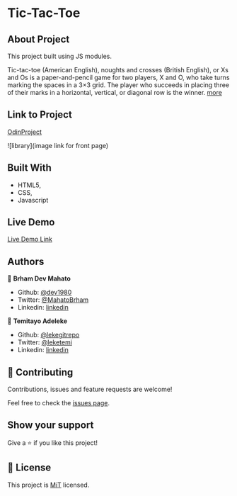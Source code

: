 # Tic-Tac-Toe

## About Project

This project built using JS modules.

Tic-tac-toe (American English), noughts and crosses (British English), or Xs and Os is a paper-and-pencil game for two players, X and O, who take turns marking the spaces in a 3×3 grid. The player who succeeds in placing three of their marks in a horizontal, vertical, or diagonal row is the winner. [more](https://en.wikipedia.org/wiki/Tic-tac-toe)

## Link to Project

[OdinProject](https://www.theodinproject.com/courses/javascript/lessons/tic-tac-toe-javascript)

![library](image link for front page)

## Built With

-   HTML5,
-   CSS,
-   Javascript

## Live Demo

[Live Demo Link](https://raw.githack.com/lekegitrepo/Tic-Tac-Toe/feature-branch/index.html)

## Authors

👤 **Brham Dev Mahato**

-   Github: [@dev1980](https://github.com/dev1980)
-   Twitter: [@MahatoBrham](https://twitter.com/MahatoBrham)
-   Linkedin: [linkedin](https://www.linkedin.com/in/dev1980/)

👤 **Temitayo Adeleke**

-   Github: [@lekegitrepo](https://github.com/lekegitrepo)
-   Twitter: [@leketemi](https://twitter.com/leketemi)
-   Linkedin: [linkedin](https://www.linkedin.com/in/adeleke-temitayo-a69125188/)

## 🤝 Contributing

Contributions, issues and feature requests are welcome!

Feel free to check the [issues page]().

## Show your support

Give a ⭐️ if you like this project!

## 📝 License

This project is [MiT](https://opensource.org/licenses/MIT) licensed.

